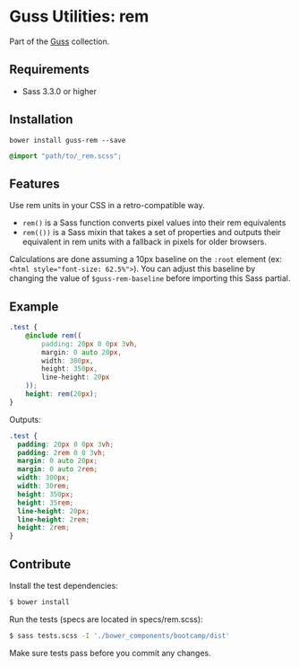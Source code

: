 # Guss Utilities: rem

Part of the [Guss](https://github.com/guardian/guss) collection.

## Requirements

- Sass 3.3.0 or higher

## Installation

```
bower install guss-rem --save
```

```scss
@import "path/to/_rem.scss";
```


## Features

Use rem units in your CSS in a retro-compatible way.

- `rem()` is a Sass function converts pixel values into their rem equivalents
- `rem(())` is a Sass mixin that takes a set of properties and outputs their
  equivalent in rem units with a fallback in pixels for older browsers.

Calculations are done assuming a 10px baseline on the `:root` element (ex: `<html style="font-size: 62.5%">`). You can adjust this baseline by changing the value of `$guss-rem-baseline` before importing this Sass partial.

## Example

```scss
.test {
    @include rem((
        padding: 20px 0 0px 3vh,
        margin: 0 auto 20px,
        width: 300px,
        height: 350px,
        line-height: 20px
    ));
    height: rem(20px);
}
```

Outputs:

```css
.test {
  padding: 20px 0 0px 3vh;
  padding: 2rem 0 0 3vh;
  margin: 0 auto 20px;
  margin: 0 auto 2rem;
  width: 300px;
  width: 30rem;
  height: 350px;
  height: 35rem;
  line-height: 20px;
  line-height: 2rem;
  height: 2rem;
}
```


## Contribute

Install the test dependencies:

```bash
$ bower install
```

Run the tests (specs are located in specs/rem.scss):

```bash
$ sass tests.scss -I './bower_components/bootcamp/dist'
```

Make sure tests pass before you commit any changes.
